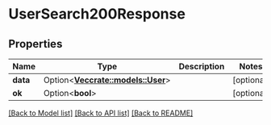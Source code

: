 # UserSearch200Response

## Properties

Name | Type | Description | Notes
------------ | ------------- | ------------- | -------------
**data** | Option<[**Vec<crate::models::User>**](User.md)> |  | [optional]
**ok** | Option<**bool**> |  | [optional]

[[Back to Model list]](../README.md#documentation-for-models) [[Back to API list]](../README.md#documentation-for-api-endpoints) [[Back to README]](../README.md)


